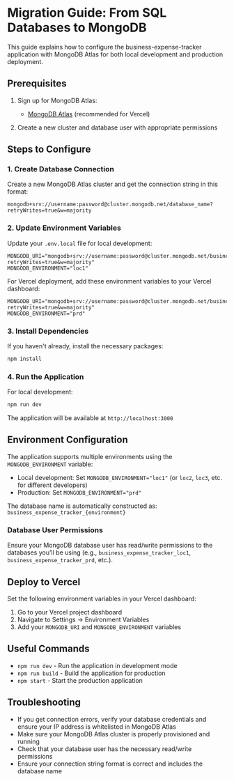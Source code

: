 # Migration Guide: From SQL Databases to MongoDB

This guide explains how to configure the business-expense-tracker application with MongoDB Atlas for both local development and production deployment.

## Prerequisites

1. Sign up for MongoDB Atlas:
   - [MongoDB Atlas](https://www.mongodb.com/atlas/database) (recommended for Vercel)

2. Create a new cluster and database user with appropriate permissions

## Steps to Configure

### 1. Create Database Connection

Create a new MongoDB Atlas cluster and get the connection string in this format:
```
mongodb+srv://username:password@cluster.mongodb.net/database_name?retryWrites=true&w=majority
```

### 2. Update Environment Variables

Update your `.env.local` file for local development:

```
MONGODB_URI="mongodb+srv://username:password@cluster.mongodb.net/business_expense_tracker_loc1?retryWrites=true&w=majority"
MONGODB_ENVIRONMENT="loc1"
```

For Vercel deployment, add these environment variables to your Vercel dashboard:
```
MONGODB_URI="mongodb+srv://username:password@cluster.mongodb.net/business_expense_tracker_prd?retryWrites=true&w=majority"
MONGODB_ENVIRONMENT="prd"
```

### 3. Install Dependencies

If you haven't already, install the necessary packages:

```bash
npm install
```

### 4. Run the Application

For local development:
```bash
npm run dev
```

The application will be available at `http://localhost:3000`

## Environment Configuration

The application supports multiple environments using the `MONGODB_ENVIRONMENT` variable:

- Local development: Set `MONGODB_ENVIRONMENT="loc1"` (or `loc2`, `loc3`, etc. for different developers)
- Production: Set `MONGODB_ENVIRONMENT="prd"`

The database name is automatically constructed as: `business_expense_tracker_{environment}`

### Database User Permissions

Ensure your MongoDB database user has read/write permissions to the databases you'll be using (e.g., `business_expense_tracker_loc1`, `business_expense_tracker_prd`, etc.).

## Deploy to Vercel

Set the following environment variables in your Vercel dashboard:
1. Go to your Vercel project dashboard
2. Navigate to Settings → Environment Variables
3. Add your `MONGODB_URI` and `MONGODB_ENVIRONMENT` variables

## Useful Commands

- `npm run dev` - Run the application in development mode
- `npm run build` - Build the application for production
- `npm start` - Start the production application

## Troubleshooting

- If you get connection errors, verify your database credentials and ensure your IP address is whitelisted in MongoDB Atlas
- Make sure your MongoDB Atlas cluster is properly provisioned and running
- Check that your database user has the necessary read/write permissions
- Ensure your connection string format is correct and includes the database name